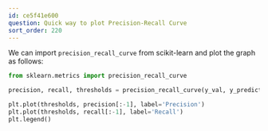 ```yaml
---
id: ce5f41e600
question: Quick way to plot Precision-Recall Curve
sort_order: 220
---
```


We can import `precision_recall_curve` from scikit-learn and plot the graph as follows:

```python
from sklearn.metrics import precision_recall_curve

precision, recall, thresholds = precision_recall_curve(y_val, y_predict)

plt.plot(thresholds, precision[:-1], label='Precision')
plt.plot(thresholds, recall[:-1], label='Recall')
plt.legend()
```